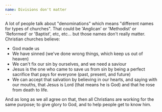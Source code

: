 ```yaml
---
name: Divisions don't matter
---
```


A lot of people talk about "denominations" which means "different names for types of churches". That could be 'Anglican' or 'Methodist' or 'Reformed' or 'Baptist', etc, etc... but those names don't really matter. Christian churches believe:

 * God made us
 * We have sinned (we've done wrong things, which keep us out of heaven)
 * We can't fix our sin by ourselves, and we need a saviour
 * Jesus is the one who came to save us from sin by being a perfect sacrifice that pays for everyone (past, present, and future)
 * We can accept that salvation by believing in our hearts, and saying with our mouths, that Jesus is Lord (that means he is God) and that he rose from death to life.

And as long as we all agree on that, then all Christians are working for the same purpose; to give glory to God, and to help people get to know him.